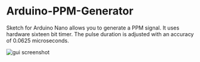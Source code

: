 # Arduino-PPM-Generator

Sketch for Arduino Nano allows you to generate a PPM signal.
It uses hardware sixteen bit timer.
The pulse duration is adjusted with an accuracy of 0.0625 microseconds.

![gui screenshot](https://raw.githubusercontent.com/kolod/Arduino-PPM-Generator/master/gui.png)
